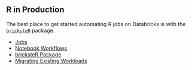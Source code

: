 
## R in Production

The best place to get started automating R jobs on Databricks is with the [`bricksteR`](https://github.com/RafiKurlansik/bricksteR) package.

  * [Jobs](https://github.com/marygracemoesta/R-User-Guide/blob/master/R_in_Production/jobs.md)
  * [Notebook Workflows](https://github.com/marygracemoesta/R-User-Guide/blob/master/R_in_Production/notebook_workflows.md)
  * [bricksteR Package](https://github.com/marygracemoesta/R-User-Guide/blob/master/R_in_Production/brickster.md)
  * [Migrating Existing Workloads](https://github.com/marygracemoesta/R-User-Guide/blob/master/R_in_Production/migrating.md)
